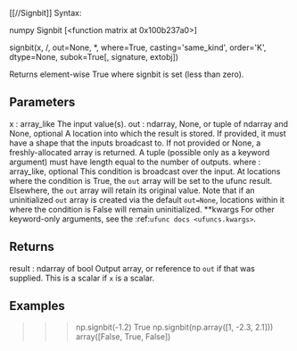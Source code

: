 [[//Signbit]]
Syntax:

  numpy Signbit [<function matrix at 0x100b237a0>]

signbit(x, /, out=None, *, where=True, casting='same_kind', order='K', dtype=None, subok=True[, signature, extobj])

Returns element-wise True where signbit is set (less than zero).

Parameters
----------
x : array_like
    The input value(s).
out : ndarray, None, or tuple of ndarray and None, optional
    A location into which the result is stored. If provided, it must have
    a shape that the inputs broadcast to. If not provided or None,
    a freshly-allocated array is returned. A tuple (possible only as a
    keyword argument) must have length equal to the number of outputs.
where : array_like, optional
    This condition is broadcast over the input. At locations where the
    condition is True, the `out` array will be set to the ufunc result.
    Elsewhere, the `out` array will retain its original value.
    Note that if an uninitialized `out` array is created via the default
    ``out=None``, locations within it where the condition is False will
    remain uninitialized.
**kwargs
    For other keyword-only arguments, see the
    :ref:`ufunc docs <ufuncs.kwargs>`.

Returns
-------
result : ndarray of bool
    Output array, or reference to `out` if that was supplied.
    This is a scalar if `x` is a scalar.

Examples
--------
>>> np.signbit(-1.2)
True
>>> np.signbit(np.array([1, -2.3, 2.1]))
array([False,  True, False])